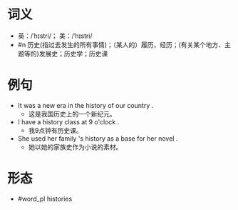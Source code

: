 # 词义
- 英：/ˈhɪstri/； 美：/ˈhɪstri/
- #n 历史(指过去发生的所有事情)；（某人的）履历，经历；(有关某个地方、主题等的)发展史；历史学；历史课
# 例句
- It was a new era in the history of our country .
	- 这是我国历史上的一个新纪元。
- I have a history class at 9 o'clock .
	- 我9点钟有历史课。
- She used her family 's history as a base for her novel .
	- 她以她的家族史作为小说的素材。
# 形态
- #word_pl histories
